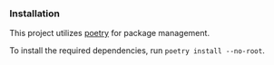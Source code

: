 ### Installation

This project utilizes [poetry](https://python-poetry.org/) for package management.

To install the required dependencies, run `poetry install --no-root`.